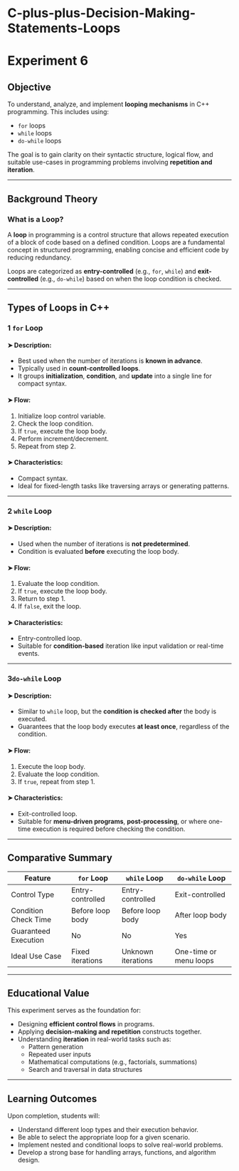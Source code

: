 # C-plus-plus-Decision-Making-Statements-Loops
# Experiment 6 
## Objective

To understand, analyze, and implement **looping mechanisms** in C++ programming. This includes using:
- `for` loops
- `while` loops
- `do-while` loops

The goal is to gain clarity on their syntactic structure, logical flow, and suitable use-cases in programming problems involving **repetition and iteration**.

---

## Background Theory

### What is a Loop?

A **loop** in programming is a control structure that allows repeated execution of a block of code based on a defined condition. Loops are a fundamental concept in structured programming, enabling concise and efficient code by reducing redundancy.

Loops are categorized as **entry-controlled** (e.g., `for`, `while`) and **exit-controlled** (e.g., `do-while`) based on when the loop condition is checked.

---

## Types of Loops in C++

###  1 `for` Loop

#### ➤ Description:
- Best used when the number of iterations is **known in advance**.
- Typically used in **count-controlled loops**.
- It groups **initialization**, **condition**, and **update** into a single line for compact syntax.

#### ➤ Flow:
1. Initialize loop control variable.
2. Check the loop condition.
3. If `true`, execute the loop body.
4. Perform increment/decrement.
5. Repeat from step 2.

#### ➤ Characteristics:
- Compact syntax.
- Ideal for fixed-length tasks like traversing arrays or generating patterns.

---

### 2️ `while` Loop

#### ➤ Description:
- Used when the number of iterations is **not predetermined**.
- Condition is evaluated **before** executing the loop body.

#### ➤ Flow:
1. Evaluate the loop condition.
2. If `true`, execute the loop body.
3. Return to step 1.
4. If `false`, exit the loop.

#### ➤ Characteristics:
- Entry-controlled loop.
- Suitable for **condition-based** iteration like input validation or real-time events.

---

### 3️`do-while` Loop

#### ➤ Description:
- Similar to `while` loop, but the **condition is checked after** the body is executed.
- Guarantees that the loop body executes **at least once**, regardless of the condition.

#### ➤ Flow:
1. Execute the loop body.
2. Evaluate the loop condition.
3. If `true`, repeat from step 1.

#### ➤ Characteristics:
- Exit-controlled loop.
- Suitable for **menu-driven programs**, **post-processing**, or where one-time execution is required before checking the condition.

---

## Comparative Summary

| Feature              | `for` Loop                | `while` Loop              | `do-while` Loop              |
|----------------------|---------------------------|---------------------------|------------------------------|
| Control Type         | Entry-controlled          | Entry-controlled          | Exit-controlled              |
| Condition Check Time | Before loop body          | Before loop body          | After loop body              |
| Guaranteed Execution | No                        | No                        | Yes                          |
| Ideal Use Case       | Fixed iterations          | Unknown iterations        | One-time or menu loops       |

---

## Educational Value

This experiment serves as the foundation for:
- Designing **efficient control flows** in programs.
- Applying **decision-making and repetition** constructs together.
- Understanding **iteration** in real-world tasks such as:
  - Pattern generation
  - Repeated user inputs
  - Mathematical computations (e.g., factorials, summations)
  - Search and traversal in data structures

---

## Learning Outcomes

Upon completion, students will:
- Understand different loop types and their execution behavior.
- Be able to select the appropriate loop for a given scenario.
- Implement nested and conditional loops to solve real-world problems.
- Develop a strong base for handling arrays, functions, and algorithm design.
